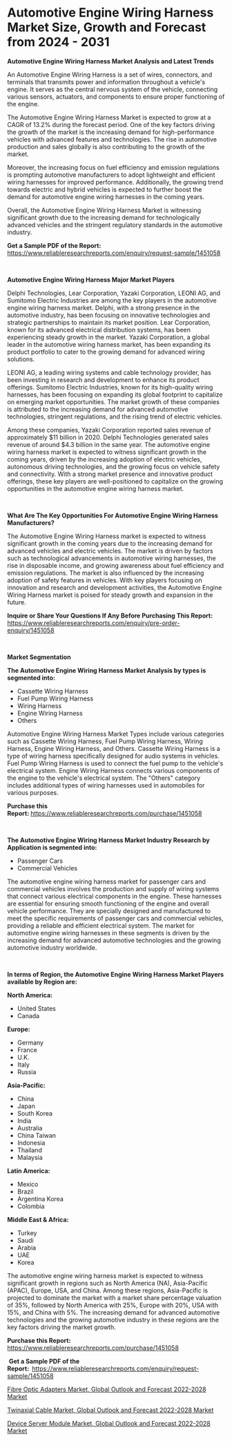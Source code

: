 <p><h1>Automotive Engine Wiring Harness Market Size, Growth and Forecast from 2024 - 2031</h1></p><p><strong>Automotive Engine Wiring Harness Market Analysis and Latest Trends</strong></p>
<p><p>An Automotive Engine Wiring Harness is a set of wires, connectors, and terminals that transmits power and information throughout a vehicle's engine. It serves as the central nervous system of the vehicle, connecting various sensors, actuators, and components to ensure proper functioning of the engine.</p><p>The Automotive Engine Wiring Harness Market is expected to grow at a CAGR of 13.2% during the forecast period. One of the key factors driving the growth of the market is the increasing demand for high-performance vehicles with advanced features and technologies. The rise in automotive production and sales globally is also contributing to the growth of the market.</p><p>Moreover, the increasing focus on fuel efficiency and emission regulations is prompting automotive manufacturers to adopt lightweight and efficient wiring harnesses for improved performance. Additionally, the growing trend towards electric and hybrid vehicles is expected to further boost the demand for automotive engine wiring harnesses in the coming years.</p><p>Overall, the Automotive Engine Wiring Harness Market is witnessing significant growth due to the increasing demand for technologically advanced vehicles and the stringent regulatory standards in the automotive industry.</p></p>
<p><strong>Get a Sample PDF of the Report:&nbsp;</strong> <a href="https://www.reliableresearchreports.com/enquiry/request-sample/1451058">https://www.reliableresearchreports.com/enquiry/request-sample/1451058</a></p>
<p>&nbsp;</p>
<p><strong>Automotive Engine Wiring Harness Major Market Players</strong></p>
<p><p>Delphi Technologies, Lear Corporation, Yazaki Corporation, LEONI AG, and Sumitomo Electric Industries are among the key players in the automotive engine wiring harness market. Delphi, with a strong presence in the automotive industry, has been focusing on innovative technologies and strategic partnerships to maintain its market position. Lear Corporation, known for its advanced electrical distribution systems, has been experiencing steady growth in the market. Yazaki Corporation, a global leader in the automotive wiring harness market, has been expanding its product portfolio to cater to the growing demand for advanced wiring solutions.</p><p>LEONI AG, a leading wiring systems and cable technology provider, has been investing in research and development to enhance its product offerings. Sumitomo Electric Industries, known for its high-quality wiring harnesses, has been focusing on expanding its global footprint to capitalize on emerging market opportunities. The market growth of these companies is attributed to the increasing demand for advanced automotive technologies, stringent regulations, and the rising trend of electric vehicles.</p><p>Among these companies, Yazaki Corporation reported sales revenue of approximately $11 billion in 2020. Delphi Technologies generated sales revenue of around $4.3 billion in the same year. The automotive engine wiring harness market is expected to witness significant growth in the coming years, driven by the increasing adoption of electric vehicles, autonomous driving technologies, and the growing focus on vehicle safety and connectivity. With a strong market presence and innovative product offerings, these key players are well-positioned to capitalize on the growing opportunities in the automotive engine wiring harness market.</p></p>
<p>&nbsp;</p>
<p><strong>What Are The Key Opportunities For Automotive Engine Wiring Harness Manufacturers?</strong></p>
<p><p>The Automotive Engine Wiring Harness market is expected to witness significant growth in the coming years due to the increasing demand for advanced vehicles and electric vehicles. The market is driven by factors such as technological advancements in automotive wiring harnesses, the rise in disposable income, and growing awareness about fuel efficiency and emission regulations. The market is also influenced by the increasing adoption of safety features in vehicles. With key players focusing on innovation and research and development activities, the Automotive Engine Wiring Harness market is poised for steady growth and expansion in the future.</p></p>
<p><strong>Inquire or Share Your Questions If Any Before Purchasing This Report:</strong> <a href="https://www.reliableresearchreports.com/enquiry/pre-order-enquiry/1451058">https://www.reliableresearchreports.com/enquiry/pre-order-enquiry/1451058</a></p>
<p>&nbsp;</p>
<p><strong>Market Segmentation</strong></p>
<p><strong>The Automotive Engine Wiring Harness Market Analysis by types is segmented into:</strong></p>
<p><ul><li>Cassette Wiring Harness</li><li>Fuel Pump Wiring Harness</li><li>Wiring Harness</li><li>Engine Wiring Harness</li><li>Others</li></ul></p>
<p><p>Automotive Engine Wiring Harness Market Types include various categories such as Cassette Wiring Harness, Fuel Pump Wiring Harness, Wiring Harness, Engine Wiring Harness, and Others. Cassette Wiring Harness is a type of wiring harness specifically designed for audio systems in vehicles. Fuel Pump Wiring Harness is used to connect the fuel pump to the vehicle's electrical system. Engine Wiring Harness connects various components of the engine to the vehicle's electrical system. The "Others" category includes additional types of wiring harnesses used in automobiles for various purposes.</p></p>
<p><strong>Purchase this Report:&nbsp;</strong><a href="https://www.reliableresearchreports.com/purchase/1451058">https://www.reliableresearchreports.com/purchase/1451058</a></p>
<p>&nbsp;</p>
<p><strong>The Automotive Engine Wiring Harness Market Industry Research by Application is segmented into:</strong></p>
<p><ul><li>Passenger Cars</li><li>Commercial Vehicles</li></ul></p>
<p><p>The automotive engine wiring harness market for passenger cars and commercial vehicles involves the production and supply of wiring systems that connect various electrical components in the engine. These harnesses are essential for ensuring smooth functioning of the engine and overall vehicle performance. They are specially designed and manufactured to meet the specific requirements of passenger cars and commercial vehicles, providing a reliable and efficient electrical system. The market for automotive engine wiring harnesses in these segments is driven by the increasing demand for advanced automotive technologies and the growing automotive industry worldwide.</p></p>
<p>&nbsp;</p>
<p><strong>In terms of Region, the Automotive Engine Wiring Harness Market Players available by Region are:</strong></p>
<p>
    <p> <strong> North America: </strong>
        <ul>
            <li>United States</li>
            <li>Canada</li>
        </ul>
        </p> 
    <p> <strong> Europe: </strong>
        <ul>
            <li>Germany</li>
            <li>France</li>
            <li>U.K.</li>
            <li>Italy</li>
            <li>Russia</li>
        </ul>
        </p> 
    <p> <strong> Asia-Pacific: </strong>
        <ul>
            <li>China</li>
            <li>Japan</li>
            <li>South Korea</li>
            <li>India</li>
            <li>Australia</li>
            <li>China Taiwan</li>
            <li>Indonesia</li>
            <li>Thailand</li>
            <li>Malaysia</li>
        </ul>
        </p> 
    <p> <strong> Latin America: </strong>
        <ul>
            <li>Mexico</li>
            <li>Brazil</li>
            <li>Argentina Korea</li>
            <li>Colombia</li>
        </ul>
        </p> 
    <p> <strong> Middle East & Africa: </strong>
        <ul>
            <li>Turkey</li>
            <li>Saudi</li>
            <li>Arabia</li>
            <li>UAE</li>
            <li>Korea</li>
        </ul>
    </p>
    </p>
<p><p>The automotive engine wiring harness market is expected to witness significant growth in regions such as North America (NA), Asia-Pacific (APAC), Europe, USA, and China. Among these regions, Asia-Pacific is projected to dominate the market with a market share percentage valuation of 35%, followed by North America with 25%, Europe with 20%, USA with 15%, and China with 5%. The increasing demand for advanced automotive technologies and the growing automotive industry in these regions are the key factors driving the market growth.</p></p>
<p><strong>Purchase this Report: </strong><a href="https://www.reliableresearchreports.com/purchase/1451058">https://www.reliableresearchreports.com/purchase/1451058</a></p>
<p>&nbsp;<strong>Get a Sample PDF of the Report:&nbsp;&nbsp;</strong><a href="https://www.reliableresearchreports.com/enquiry/request-sample/1451058">https://www.reliableresearchreports.com/enquiry/request-sample/1451058</a></p>
<p><strong></strong></p>
<p><p><a href="https://view.publitas.com/reportprime-1/fibre-optic-adapters-market-global-outlook-and-forecast-2022-2028-market-research-report-provides-thorough-industry-overview-which-offers-an-in-depth-analysis-of-product-trends-and-new-market-divisions/">Fibre Optic Adapters Market, Global Outlook and Forecast 2022-2028 Market</a></p><p><a href="https://view.publitas.com/reportprime-1/decoding-the-twinaxial-cable-market-global-outlook-and-forecast-2022-2028-market-a-deep-dive-into-the-latest-market-trends-market-segmentation-and-competitive-analysis/">Twinaxial Cable Market, Global Outlook and Forecast 2022-2028 Market</a></p><p><a href="https://view.publitas.com/reportprime-1/device-server-module-market-global-outlook-and-forecast-2022-2028-market-share-market-new-trends-analysis-report-by-type-by-application-by-end-use-by-region-and-segment-forecasts-2023-2030/">Device Server Module Market, Global Outlook and Forecast 2022-2028 Market</a></p></p>